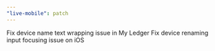 ```yaml
---
"live-mobile": patch
---
```


Fix device name text wrapping issue in My Ledger
Fix device renaming input focusing issue on iOS
